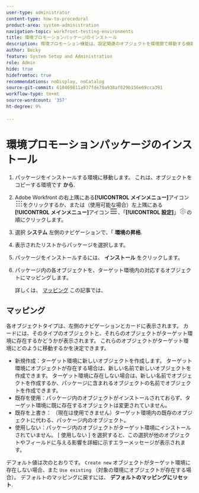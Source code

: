 ```yaml
---
user-type: administrator
content-type: how-to-procedural
product-area: system-administration
navigation-topic: workfront-testing-environments
title: 環境プロモーションパッケージのインストール
description: 環境プロモーション機能は、設定関連のオブジェクトを環境間で移動する機能を提供することを目的としています。 ターゲット環境に環境プロモーションパッケージをインストールする方法を説明します。
author: Becky
feature: System Setup and Administration
role: Admin
hide: true
hidefromtoc: true
recommendations: noDisplay, noCatalog
source-git-commit: 610469811a937fde70a938af829b156e69cca391
workflow-type: tm+mt
source-wordcount: '357'
ht-degree: 9%

---
```


# 環境プロモーションパッケージのインストール


1. パッケージをインストールする環境に移動します。 これは、オブジェクトをコピーする環境です **から**.
1. Adobe Workfront の右上隅にある&#x200B;**[!UICONTROL メインメニュー]**&#x200B;アイコン![メインメニュー](/help/_includes/assets/main-menu-icon.png)をクリックするか、または（使用可能な場合）左上隅にある&#x200B;**[!UICONTROL メインメニュー]**&#x200B;アイコン![メインメニュー](/help/_includes/assets/main-menu-icon-left-nav.png)、「**[!UICONTROL 設定]**」![設定アイコン](/help/_includes/assets/gear-icon-setup.png)の順にクリックします。
1. 選択 **システム** 左側のナビゲーションで、「 **環境の昇格**.
1. 表示されたリストからパッケージを選択します。
1. パッケージをインストールするには、 **インストール** をクリックします。
1. パッケージ内の各オブジェクトを、ターゲット環境内の対応するオブジェクトにマッピングします。

   詳しくは、 [マッピング](#mapping) この記事では、


## マッピング

各オブジェクトタイプは、左側のナビゲーションとカードに表示されます。 カードには、そのタイプのオブジェクトと、それらのオブジェクトがターゲット環境に存在するかどうかが表示されます。 これらのオブジェクトがターゲット環境にどのように移動するかを決定できます。

* 新規作成：ターゲット環境に新しいオブジェクトを作成します。 ターゲット環境にオブジェクトが存在する場合は、新しい名前で新しいオブジェクトを作成できます。 ターゲット環境に存在しない場合は、新しい名前でオブジェクトを作成するか、パッケージに含まれるオブジェクトの名前でオブジェクトを作成できます。
* 既存を使用：パッケージ内のオブジェクトがインストールされておらず、ターゲット環境に既に存在するオブジェクトは変更されていません。
* 既存を上書き： （現在は使用できません）ターゲット環境内の既存のオブジェクトに代わる、パッケージ内のオブジェクト。
* 使用しない：パッケージ内のオブジェクトがターゲット環境にインストールされていません。 [ 使用しない ] を選択すると、この選択が他のオブジェクトやフィールドに与える影響を詳細に示すエラーメッセージが表示されます。

デフォルト値は次のとおりです。 `Create new` オブジェクトがターゲット環境に存在しない場合、また `Use existing` （対象の環境にオブジェクトが存在する場合）。 デフォルトのマッピングに戻すには、 **デフォルトのマッピングにリセット**.



<!--
## Collisions

A collision occurs when <!--???--.

In Workfront, a potential collision is marked with a blue dot. You can select 

You can select whether to show all package contents, or collisions only.

## Comparison tool

-->
